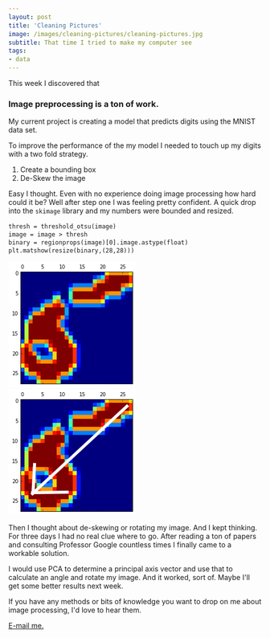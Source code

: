 ```yaml
---
layout: post
title: 'Cleaning Pictures'
image: /images/cleaning-pictures/cleaning-pictures.jpg
subtitle: That time I tried to make my computer see
tags:
- data
---
```


This week I discovered that

### Image preprocessing is a ton of work.

My current project is creating a model that predicts digits using the MNIST data set.

To improve the performance of the my model I needed to touch up my digits with a two fold strategy.

1. Create a bounding box
2. De-Skew the image

Easy I thought.  Even with no experience doing image processing how hard could it be?  Well after step one I was feeling pretty confident.  A quick drop into the `skimage` library and my numbers were bounded and resized.
<pre><code>thresh = threshold_otsu(image)
image = image > thresh
binary = regionprops(image)[0].image.astype(float)
plt.matshow(resize(binary,(28,28)))
</code></pre>
<div class="row uniform">
  <div class="6u"><span class="image fit"><img src="/images/cleaning-pictures/six.png" alt="" /></span></div>
  <div class="6u$"><span class="image fit"><img src="/images/cleaning-pictures/pca.png" alt="" /></span></div>
</div>

Then I thought about de-skewing or rotating my image.  And I kept thinking.  For three days I had no real clue where to go.  After reading a ton of papers and consulting Professor Google countless times I finally came to a workable solution.

I would use PCA to determine a principal axis vector and use that to calculate an angle and rotate my image.  And it worked, sort of.  Maybe I'll get some better results next week.

If you have any methods or bits of knowledge you want to drop on me about image processing, I'd love to hear them.

[E-mail me.](mailto:Michael@mdlai.com)

